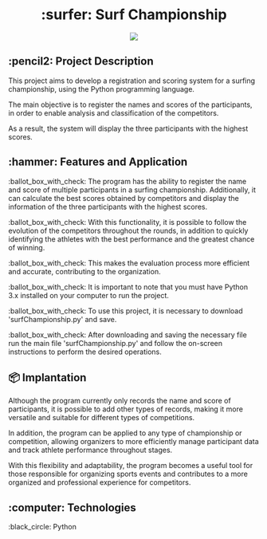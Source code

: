 <h1 align="center">:surfer: Surf Championship</h1>
<p align="center">
<img src="https://img.shields.io/badge/STATUS-FINISHED-green"/>
</p>

<h2>:pencil2: Project Description</h2>
<p>This project aims to develop a registration and scoring system for a surfing championship, using the Python programming language.</p>
<p>The main objective is to register the names and scores of the participants, in order to enable analysis and classification of the competitors.</p>
<p>As a result, the system will display the three participants with the highest scores.</p>

<h2>:hammer: Features and Application</h2> 
<p>:ballot_box_with_check: The program has the ability to register the name and score of multiple participants in a surfing championship. Additionally, it can calculate the best scores obtained by competitors and display the information of the three participants with the highest scores.</P>
<p>:ballot_box_with_check: With this functionality, it is possible to follow the evolution of the competitors throughout the rounds, in addition to quickly identifying the athletes with the best performance and the greatest chance of winning.</p>
<p>:ballot_box_with_check: This makes the evaluation process more efficient and accurate, contributing to the organization.</p>
<p>:ballot_box_with_check: It is important to note that you must have Python 3.x installed on your computer to run the project.</p>
<p>:ballot_box_with_check: To use this project, it is necessary to download 'surfChampionship.py' and save.</p>
<p>:ballot_box_with_check: After downloading and saving the necessary file run the main file 'surfChampionship.py' and follow the on-screen instructions to perform the desired operations.</p>

<h2>📦 Implantation</h2>
<p>Although the program currently only records the name and score of participants, it is possible to add other types of records, making it more versatile and suitable for different types of competitions.</p>
<p>In addition, the program can be applied to any type of championship or competition, allowing organizers to more efficiently manage participant data and track athlete performance throughout stages.</p>
<p>With this flexibility and adaptability, the program becomes a useful tool for those responsible for organizing sports events and contributes to a more organized and professional experience for competitors.</p>

<h2>:computer: Technologies</h2>
<p>:black_circle: Python</p>
